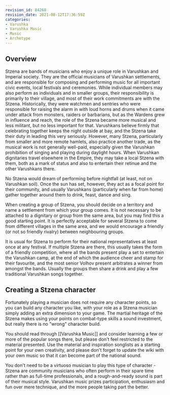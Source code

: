 ```yaml
---
revision_id: 84268
revision_date: 2021-08-12T17:36:59Z
categories:
- Varushka
- Varushka Music
- Music
- Archetype
---
```


## Overview

Stzena are bands of musicians who enjoy a unique role in Varushkan and Imperial society. They are the official musicians of Varushkan settlements, and are responsible for composing and performing music for all important civic events, local festivals and ceremonies. While individual members may also perform as individuals and in smaller groups, their responsibility is primarily to their village, and most of their work commitments are with the Stzena. Historically, they were watchmen and sentries who were responsible for raising the alarm in with loud horns and drums when it came under attack from monsters, raiders or barbarians, but as the Wardens grew in influence and reach, the role of the Stzena became more musical and less militant, but no less important for that. Varushkans believe firmly that celebrating together keeps the night outside at bay, and the Stzena take their duty in leading this very seriously. However, many Stzena, particularly from smaller and more remote hamlets, also practice another trade, as the musical work is not generally well-paid, especially given the Varushkan prohibition of singing and playing during daylight hours. When Varushkan dignitaries travel elsewhere in the Empire, they may take a local Stzena with them, both as a mark of status and also to entertain their retinue and the other Varushkans there. 

No Stzena would dream of performing before nightfall (at least, not on Varushkan soil). Once the sun has set, however, they act as a focal point for their community, and usually Varushkans  (particularly when far from home) gather together around them to drink, feast, dance and sing. 

When creating a group of Stzena, you should decide on a territory and name a settlement from which your group comes. It is not necessary to be attached to a dignitary or group from the same area, but you may find this a good starting point. It is perfectly acceptable for several Stzena to come from different villages in the same area, and we would encourage a friendly (or not so friendly rivalry) between neighbouring groups.

It is usual for Stzena to perform for their national representatives at least once at any festival. If multiple Stzena are there, this usually takes the form of a friendly competition, where all the bands present play a set to entertain the Varushkan camp, at the end of which the audience cheer and stamp for their favourite, and the most senior Volhov present arbitrates a winner from amongst the bands. Usually the groups then share a drink and play a few traditional Varushkan songs together.

## Creating a Stzena character
Fortunately playing a musician does not require any character points, so you can build any character you like, with your role as a Stzena musician simply adding an extra dimension to your game. The martial heritage of the Stzena makes using your points on combat-type skills a sound investment, but really there is no "wrong" character build. 

You should read through [[Varushka Music]] and consider learning a few or more of the popular songs there, but please don't feel restricted to the material presented. Use the material and inspiration songlists as a starting point for your own creativity, and please don't forget to update the wiki with your own music so that it can become part of the national sound.

You don't need to be a virtuoso musician to play this type of character - Stzena are community musicians who often perform in their spare time rather than as full-time professionals, and a rough-and-ready sound is part of their musical style. Varushkan music prizes participation, enthusiasm and fun over mere technique, and the more people taking part the better.




